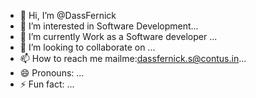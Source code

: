 - 👋 Hi, I’m @DassFernick
- 👀 I’m interested in Software Development...
- 🌱 I’m currently Work as a Software developer ...
- 💞️ I’m looking to collaborate on ...
- 📫 How to reach me mailme:dassfernick.s@contus.in...
- 😄 Pronouns: ...
- ⚡ Fun fact: ...

<!---
DassFernick/DassFernick is a ✨ special ✨ repository because its `README.md` (this file) appears on your GitHub profile.
You can click the Preview link to take a look at your changes.
--->
